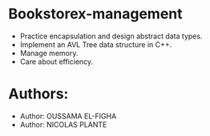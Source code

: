# Bookstorex-management

- Practice encapsulation and design abstract data types.
- Implement an AVL Tree data structure in C++.
- Manage memory.
- Care about efficiency.

# Authors:
 * Author: OUSSAMA EL-FIGHA
 * Author: NICOLAS PLANTE
